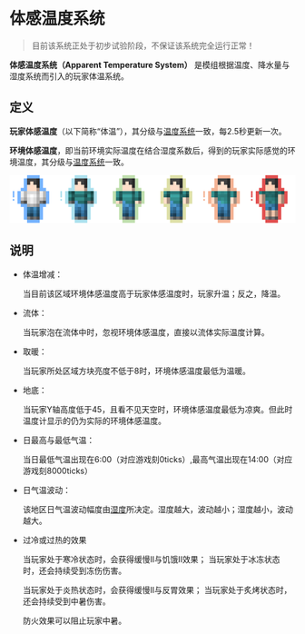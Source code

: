 # 体感温度系统

> 目前该系统正处于初步试验阶段，不保证该系统完全运行正常！

**体感温度系统（Apparent Temperature System）**
是模组根据温度、降水量与湿度系统而引入的玩家体温系统。

## 定义

**玩家体感温度**（以下简称“体温”），其分级与[温度系统](humid.md)一致，每2.5秒更新一次。

**环境体感温度**，即当前环境实际温度在结合湿度系数后，得到的玩家实际感觉的环境温度，其分级与[温度系统](humid.md)一致。

![各级玩家体感温度图标](../.gitbook/assets/descriptions/temperature.png)

## 说明

- 体温增减：

  当目前该区域环境体感温度高于玩家体感温度时，玩家升温；反之，降温。

- 流体：

  当玩家泡在流体中时，忽视环境体感温度，直接以流体实际温度计算。

- 取暖：

  当玩家所处区域方块亮度不低于8时，环境体感温度最低为温暖。

- 地底：

  当玩家Y轴高度低于45，且看不见天空时，环境体感温度最低为凉爽。但此时温度计显示的仍为实际的环境体感温度。

- 日最高与最低气温：

  当日最低气温出现在6:00（对应游戏刻0ticks）,最高气温出现在14:00（对应游戏刻8000ticks）

- 日气温波动：

  该地区日气温波动幅度由[湿度](humid.md)所决定。湿度越大，波动越小；湿度越小，波动越大。

- 过冷或过热的效果

  当玩家处于寒冷状态时，会获得缓慢Ⅱ与饥饿Ⅱ效果；
  当玩家处于冰冻状态时，还会持续受到冻伤伤害。

  当玩家处于炎热状态时，会获得缓慢Ⅱ与反胃效果；
  当玩家处于炙烤状态时，还会持续受到中暑伤害。

  防火效果可以阻止玩家中暑。